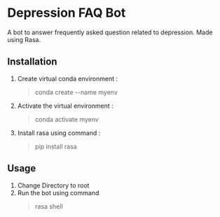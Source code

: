 # Depression FAQ Bot
A bot to answer frequently asked question related to depression.
Made using Rasa.

## Installation
1. Create virtual conda environment :
    >   conda create --name myenv

2.  Activate the virtual environment :
    >   conda activate myenv

3.  Install rasa using command :
    >   pip install rasa

## Usage

1.  Change Directory to root 
6.  Run the bot using command 
    >   rasa shell
